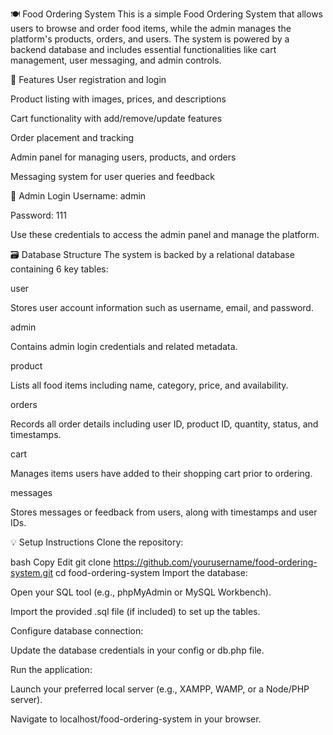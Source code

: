 🍽️ Food Ordering System
This is a simple Food Ordering System that allows users to browse and order food items, while the admin manages the platform's products, orders, and users. The system is powered by a backend database and includes essential functionalities like cart management, user messaging, and admin controls.

🚀 Features
User registration and login

Product listing with images, prices, and descriptions

Cart functionality with add/remove/update features

Order placement and tracking

Admin panel for managing users, products, and orders

Messaging system for user queries and feedback

🔐 Admin Login
Username: admin

Password: 111

Use these credentials to access the admin panel and manage the platform.

🗃️ Database Structure
The system is backed by a relational database containing 6 key tables:

user

Stores user account information such as username, email, and password.

admin

Contains admin login credentials and related metadata.

product

Lists all food items including name, category, price, and availability.

orders

Records all order details including user ID, product ID, quantity, status, and timestamps.

cart

Manages items users have added to their shopping cart prior to ordering.

messages

Stores messages or feedback from users, along with timestamps and user IDs.

💡 Setup Instructions
Clone the repository:

bash
Copy
Edit
git clone https://github.com/yourusername/food-ordering-system.git
cd food-ordering-system
Import the database:

Open your SQL tool (e.g., phpMyAdmin or MySQL Workbench).

Import the provided .sql file (if included) to set up the tables.

Configure database connection:

Update the database credentials in your config or db.php file.

Run the application:

Launch your preferred local server (e.g., XAMPP, WAMP, or a Node/PHP server).

Navigate to localhost/food-ordering-system in your browser.

